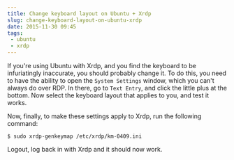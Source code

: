 ```yaml
---
title: Change keyboard layout on Ubuntu + Xrdp
slug: change-keyboard-layout-on-ubuntu-xrdp
date: 2015-11-30 09:45
tags: 
 - ubuntu
 - xrdp
---
```


If you're using Ubuntu with Xrdp, and you find the keyboard to be infuriatingly inaccurate, you should probably change it. To do this, you need to have the ability to open the `System Settings` window, which you can't always do over RDP. In there, go to `Text Entry`, and click the little plus at the bottom. Now select the keyboard layout that applies to you, and test it works.

Now, finally, to make these settings apply to Xrdp, run the following command:

    $ sudo xrdp-genkeymap /etc/xrdp/km-0409.ini
    
Logout, log back in with Xrdp and it should now work.
